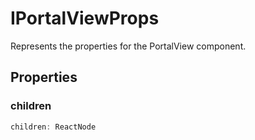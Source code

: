 # IPortalViewProps

Represents the properties for the PortalView component.

## Properties

### children

```ts
children: ReactNode
```
